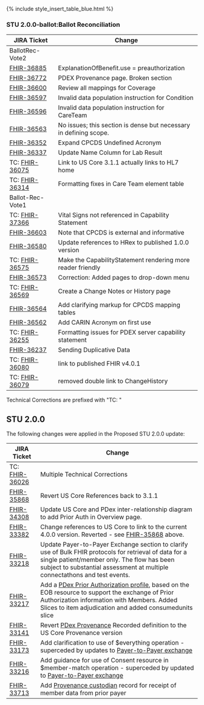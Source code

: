 
{% include style_insert_table_blue.html %}

### STU 2.0.0-ballot:Ballot Reconciliation

| JIRA Ticket | Change          |
|------------|------------------|
| BallotRec-Vote2 |   |
| [FHIR-36885](https://jira.hl7.org/browse/FHIR-36885) | ExplanationOfBenefit.use = preauthorization |
| [FHIR-36772](https://jira.hl7.org/browse/FHIR-36772) | PDEX Provenance page. Broken section |
| [FHIR-36600](https://jira.hl7.org/browse/FHIR-36600) | Review all mappings for Coverage |
| [FHIR-36597](https://jira.hl7.org/browse/FHIR-36597) | Invalid data population instruction for Condition |
| [FHIR-36596](https://jira.hl7.org/browse/FHIR-36596) | Invalid data population instruction for CareTeam  |
| [FHIR-36563](https://jira.hl7.org/browse/FHIR-36563) | No issues; this section is dense but necessary in defining scope. |
| [FHIR-36352](https://jira.hl7.org/browse/FHIR-36352) | Expand CPCDS Undefined Acronym |
| [FHIR-36337](https://jira.hl7.org/browse/FHIR-36337) | Update Name Column for Lab Result |
| TC: [FHIR-36075](https://jira.hl7.org/browse/FHIR-36075) | Link to US Core 3.1.1 actually links to HL7 home |
| TC: [FHIR-36314](https://jira.hl7.org/browse/FHIR-36314) | Formatting fixes in Care Team element table |
| Ballot-Rec-Vote1 |  |
| TC: [FHIR-37366](https://jira.hl7.org/browse/FHIR-37366) | Vital Signs not referenced in Capability Statement |
| [FHIR-36603](https://jira.hl7.org/browse/FHIR-36603) | Note that CPCDS is external and informative |
| [FHIR-36580](https://jira.hl7.org/browse/FHIR-36580) | Update references to HRex to published 1.0.0 version |
| TC: [FHIR-36575](https://jira.hl7.org/browse/FHIR-36575) | Make the CapabilityStatement rendering more reader friendly |
| [FHIR-36573](https://jira.hl7.org/browse/FHIR-36573) | Correction: Added pages to drop-down menu |
| TC: [FHIR-36569](https://jira.hl7.org/browse/FHIR-36569) | Create a Change Notes or History page |
| [FHIR-36564](https://jira.hl7.org/browse/FHIR-36564) | Add clarifying markup for CPCDS mapping tables | 
| [FHIR-36562](https://jira.hl7.org/browse/FHIR-36562) | Add CARIN Acronym on first use |
| TC: [FHIR-36255](https://jira.hl7.org/browse/FHIR-36255)| Formatting issues for PDEX server capability statement |
| [FHIR-36237](https://jira.hl7.org/browse/FHIR-36237) | Sending Duplicative Data |
| TC: [FHIR-36080](https://jira.hl7.org/browse/FHIR-36080) | link to published FHIR v4.0.1 |
| TC: [FHIR-36079](https://jira.hl7.org/browse/FHIR-36079) | removed double link to ChangeHistory |

Technical Corrections are prefixed with "TC: "

## STU 2.0.0

The following changes were applied in the Proposed STU 2.0.0 update:

| JIRA Ticket | Change          |
|------------|------------------|
| TC: [FHIR-36026](https://jira.hl7.org/browse/FHIR-36026) | Multiple Technical Corrections |
| [FHIR-35868](https://jira.hl7.org/browse/FHIR-35868) | Revert US Core References back to 3.1.1 |
| [FHIR-34308](https://jira.hl7.org/browse/FHIR-34308) | Update US Core and PDex inter-relationship diagram to add Prior Auth in Overview page. |
| [FHIR-33382](https://jira.hl7.org/browse/FHIR-33382) | Change references to US Core to link to the current 4.0.0 version. Reverted - see [FHIR-35868](https://jira.hl7.org/browse/FHIR-35868) above. |
| [FHIR-33218](https://jira.hl7.org/browse/FHIR-33218) | Update Payer-to-Payer Exchange section to clarify use of Bulk FHIR protocols for retrieval of data for a single patient/member only. The flow has been subject to substantial assessment at multiple connectathons and test events. |
|[FHIR-33217](https://jira.hl7.org/browse/FHIR-33217)| Add a [PDex Prior Authorization profile](StructureDefinition-pdex-priorauthorization.html), based on the EOB resource to support the exchange of Prior Authorization information with Members.  Added Slices to item adjudication and added consumedunits slice |
|[FHIR-33141](https://jira.hl7.org/browse/FHIR-33141)|Revert [PDex Provenance](StructureDefinition-pdex-provenance.html) Recorded definition to the US Core Provenance version |
|[FHIR-33173](https://jira.hl7.org/browse/FHIR-33173)|Add clarification to use of $everything operation - superceded by updates to [Payer-to-Payer exchange](PayerToPayerExchange.html)|
|[FHIR-33216](https://jira.hl7.org/browse/FHIR-33216)|Add guidance for use of Consent resource in $member-match operation - superceded by updated to [Payer-to-Payer exchange](PayerToPayerExchange.html)|
| [FHIR-33713](https://jira.hl7.org/browse/FHIR-33713)| Add [Provenance custodian](Provenance-1000101.html) record for receipt of member data from prior payer|
